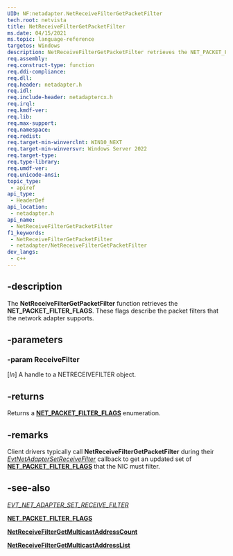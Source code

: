 ```yaml
---
UID: NF:netadapter.NetReceiveFilterGetPacketFilter
tech.root: netvista
title: NetReceiveFilterGetPacketFilter
ms.date: 04/15/2021
ms.topic: language-reference
targetos: Windows
description: NetReceiveFilterGetPacketFilter retrieves the NET_PACKET_FILTER_FLAGS which describe the packet filters the network adapter supports.
req.assembly: 
req.construct-type: function
req.ddi-compliance: 
req.dll: 
req.header: netadapter.h
req.idl: 
req.include-header: netadaptercx.h
req.irql: 
req.kmdf-ver: 
req.lib: 
req.max-support: 
req.namespace: 
req.redist: 
req.target-min-winverclnt: WIN10_NEXT
req.target-min-winversvr: Windows Server 2022
req.target-type: 
req.type-library: 
req.umdf-ver: 
req.unicode-ansi: 
topic_type:
 - apiref
api_type:
 - HeaderDef
api_location:
 - netadapter.h
api_name:
 - NetReceiveFilterGetPacketFilter
f1_keywords:
 - NetReceiveFilterGetPacketFilter
 - netadapter/NetReceiveFilterGetPacketFilter
dev_langs:
 - c++
---
```


## -description

The **NetReceiveFilterGetPacketFilter** function retrieves the **NET_PACKET_FILTER_FLAGS**. These flags describe the packet filters that the network adapter supports.

## -parameters

### -param ReceiveFilter

[_In_] A handle to a NETRECEIVEFILTER object.

## -returns

Returns a [**NET_PACKET_FILTER_FLAGS**](ne-netadapter-net_packet_filter_flags.md) enumeration.

## -remarks

Client drivers typically call **NetReceiveFilterGetPacketFilter** during their [*EvtNetAdapterSetReceiveFilter*](nc-netadapter-evt_net_adapter_set_receive_filter.md) callback to get an updated set of [**NET_PACKET_FILTER_FLAGS**](ne-netadapter-net_packet_filter_flags.md) that the NIC must filter.

## -see-also

[*EVT_NET_ADAPTER_SET_RECEIVE_FILTER*](nc-netadapter-evt_net_adapter_set_receive_filter.md)

[**NET_PACKET_FILTER_FLAGS**](ne-netadapter-net_packet_filter_flags.md) 

[**NetReceiveFilterGetMulticastAddressCount**](nf-netadapter-netreceivefiltergetmulticastaddresscount.md)

[**NetReceiveFilterGetMulticastAddressList**](nf-netadapter-netreceivefiltergetmulticastaddresslist.md)